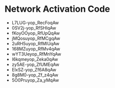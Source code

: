 # Network Activation Code
* L7LUG-yop_RecFoqAw
* 0SV2j-yop_RfSHIqAw
* fKoyOOyop_RfUpQqAw
* jMQosuyop_RfMCgqAw
* 2uRH5uyop_RfMIUqAw
* 168MZuyop_RfMv4qAw
* wYT3Ueyop_RfMnYqAw
* I6kqmeyop_Zeka0qAw
* zy5AE-yop_ZfUMEqAw
* ElxSZ-yop_Zf6A8qAw
* 8g8M0-yop_Zf_z4qAw
* 5O0Pruyop_Za_yMqAw